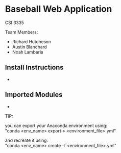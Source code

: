 # Baseball Web Application
CSI 3335

Team Members:
* Richard Hutcheson
* Austin Blanchard
* Noah Lambaria


## Install Instructions
* 
## Imported Modules
* 



TIP:

you can export your Anaconda environment using:\
"conda <env_name> export > <environment_file>.yml"


and recreate it using:\
"conda <env_name> create -f <environment_file>.yml"
